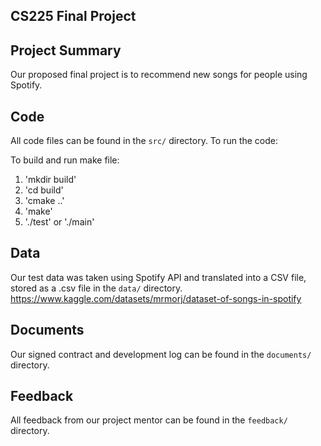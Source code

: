 ## CS225 Final Project

## Project Summary

Our proposed final project is to recommend new songs for people using Spotify.

## Code

All code files can be found in the `src/` directory. To run the code:

To build  and run make file:
1. 'mkdir build'
2. 'cd build'
3. 'cmake ..'
4. 'make'
5. './test' or './main'

## Data

Our test data was taken using Spotify API and translated into a CSV file, stored as a .csv file in the `data/` directory.
https://www.kaggle.com/datasets/mrmorj/dataset-of-songs-in-spotify

## Documents

Our signed contract and development log can be found in the `documents/` directory.

## Feedback

All feedback from our project mentor can be found in the `feedback/` directory.
